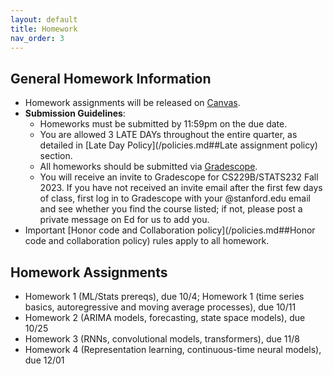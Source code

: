 ```yaml
---
layout: default
title: Homework
nav_order: 3
---
```

## General Homework Information

- Homework assignments will be released on [Canvas](https://canvas.stanford.edu/courses/180581).
- **Submission Guidelines**: 
    - Homeworks must be submitted by 11:59pm on the due date. 
    - You are allowed 3 LATE DAYs throughout the entire quarter, as detailed in [Late Day Policy](/policies.md##Late assignment policy) section.
    - All homeworks should be submitted via [Gradescope](https://www.gradescope.com/courses/598920). 
    - You will receive an invite to Gradescope for CS229B/STATS232 Fall 2023. If you have not received an invite email after the first few days of class, first log in to Gradescope with your @stanford.edu email and see whether you find the course listed; if not, please post a private message on Ed for us to add you.
- Important [Honor code and Collaboration policy](/policies.md##Honor code and collaboration policy) rules apply to all homework.

## Homework Assignments

- Homework 1 (ML/Stats prereqs), due 10/4; Homework 1 (time series basics, autoregressive and moving average processes), due 10/11
- Homework 2 (ARIMA models, forecasting, state space models), due 10/25
- Homework 3 (RNNs, convolutional models, transformers), due 11/8
- Homework 4 (Representation learning, continuous-time neural models), due 12/01
